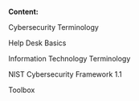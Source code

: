 <b> Content: </b>  
<p> Cybersecurity Terminology </p>
<p> Help Desk Basics </p>
<p> Information Technology Terminology </p>
<p> NIST Cybersecurity Framework 1.1 </p>
<p> Toolbox </p>
